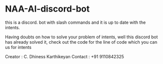 # NAA-AI-discord-bot
this is a discord. bot with slash commands and it is up to date with the intents.


Having doubts on how to solve your problem of intents, well this discord bot has already solved it, check out the code for the line of code which you can us for intents


Creator : C. Dhiness Karthikeyan
Contact : +91 9110842325



